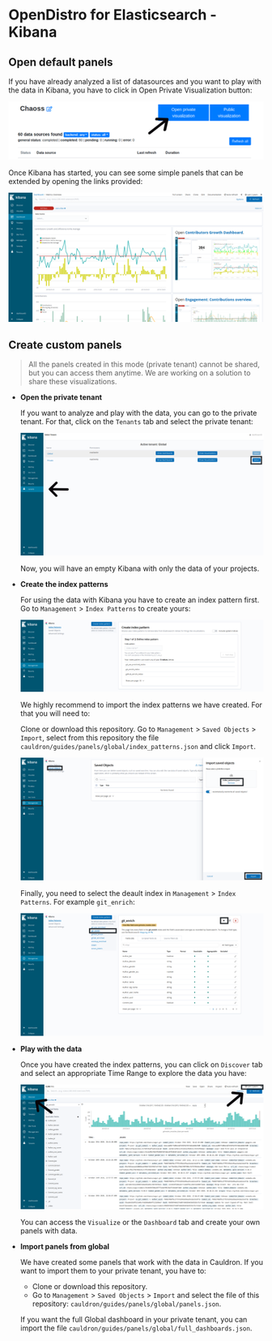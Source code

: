 # OpenDistro for Elasticsearch - Kibana

## Open default panels

If you have already analyzed a list of datasources and you want to play with the data in Kibana, you have to click in Open Private Visualization button:

![Open dashboard](images/kibana/open_dashboard.png)

Once Kibana has started, you can see some simple panels that can be extended by opening the links provided:

![Kibana dashboard](images/kibana/kibana_main.png)

## Create custom panels

> All the panels created in this mode (private tenant) cannot be shared, but you can access them anytime. We are working on a solution to share these visualizations.

- **Open the private tenant**

  If you want to analyze and play with the data, you can go to the private tenant. For that, click on the `Tenants` tab and select the private tenant:

  ![Open tenants](images/kibana/private_tenant.png)

  Now, you will have an empty Kibana with only the data of your projects.

- **Create the index patterns**

  For using the data with Kibana you have to create an index pattern first. Go to `Management` > `Index Patterns` to create yours:

  ![Create index patterns](images/kibana/create_index_patterns.png)

  We highly recommend to import the index patterns we have created. For that you will need to:

  Clone or download this repository. Go to `Management` > `Saved Objects` > `Import`, select from this repository the file `cauldron/guides/panels/global/index_patterns.json` and click `Import`.

    ![Import index patterns](images/kibana/import_index_patterns.png)

  Finally, you need to select the deault index in `Management` > `Index Patterns`. For example `git_enrich`:

    ![Default index patterns](images/kibana/default_index.png)


- **Play with the data**

  Once you have created the index patterns, you can click on `Discover` tab and select an appropriate Time Range to explore the data you have:

  ![Discover](images/kibana/discover.png)

  You can access the `Visualize` or the `Dashboard` tab and create your own panels with data.

- **Import panels from global**

  We have created some panels that work with the data in Cauldron. If you want to import them to your private tenant, you have to:
  - Clone or download this repository.
  - Go to `Management` > `Saved Objects` > `Import` and select the file of this repository: `cauldron/guides/panels/global/panels.json`.

  If you want the full Global dashboard in your private tenant, you can import the file `cauldron/guides/panels/global/full_dashboards.json`.
